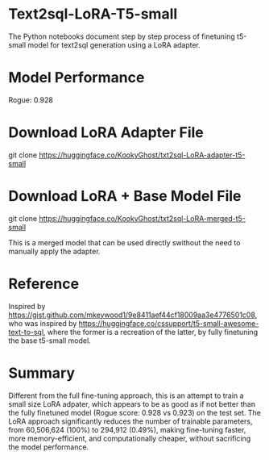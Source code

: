 # Text2sql-LoRA-T5-small
The Python notebooks document step by step process of finetuning t5-small model for text2sql generation using a LoRA adapter.

# Model Performance
Rogue: 0.928

# Download LoRA Adapter File
git clone https://huggingface.co/KookyGhost/txt2sql-LoRA-adapter-t5-small

# Download LoRA + Base Model File 
git clone https://huggingface.co/KookyGhost/txt2sql-LoRA-merged-t5-small

This is a merged model that can be used directly swithout the need to manually apply the adapter.

# Reference
Inspired by https://gist.github.com/mkeywood1/9e8411aef44cf18009aa3e4776501c08, who was inspired by https://huggingface.co/cssupport/t5-small-awesome-text-to-sql, where the former is a recreation of the latter, by fully finetuning the base t5-small model.

# Summary
Different from the full fine-tuning approach, this is an attempt to train a small size LoRA adpater, which appears to be as good as if not better than the fully finetuned model (Rogue score: 0.928 vs 0.923) on the test set. The LoRA approach significantly reduces the number of trainable parameters, from 60,506,624 (100%) to 294,912 (0.49%), making fine-tuning faster, more memory-efficient, and computationally cheaper, without sacrificing the model performance.
